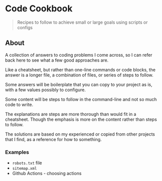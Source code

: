 # Code Cookbook
> Recipes to follow to achieve small or large goals using scripts or configs


## About

A collection of answers to coding problems I come across, so I can refer back here to see what a few good approaches are.

Like a cheatsheet, but rather than one-line commands or code blocks, the answer is a longer file, a combination of files, or series of steps to follow.

Some answers will be boilerplate that you can copy to your project as is, with a few values possibly to configure.

Some content will be steps to follow in the command-line and not so much code to write.

The explanations are steps are more thorough than would fit in a cheatsheet. Though the emphasis is more on the content rather than steps to follow.

The solutions are based on my experienced or copied from other projects that I find, as a reference for how to something.

### Examples

- `robots.txt` file
- `sitemap.xml`
- Github Actions - choosing actions
